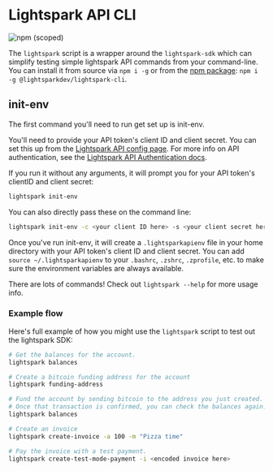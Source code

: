 # Lightspark API CLI

![npm (scoped)](https://img.shields.io/npm/v/@lightsparkdev/lightspark-cli)

The `lightspark` script is a wrapper around the `lightspark-sdk` which can simplify testing simple lightspark API commands from your command-line. You can install it from source via `npm i -g` or from the [npm package](https://www.npmjs.com/package/@lightsparkdev/lightspark-cli): `npm i -g @lightsparkdev/lightspark-cli`.

## init-env

The first command you'll need to run get set up is init-env.

You'll need to provide your API token's client ID and client secret. You can set this up from the [Lightspark API config page](https://app.lightspark.com/api-config). For more info on API authentication, see the [Lightspark API Authentication docs](https://app.lightspark.com/docs/api/authentication).

If you run it without any arguments, it will prompt you for your API token's clientID and client secret:

```bash
lightspark init-env
```

You can also directly pass these on the command line:

```bash
lightspark init-env -c <your client ID here> -s <your client secret here>
```

Once you've run init-env, it will create a `.lightsparkapienv` file in your home directory with your API token's client ID and client secret. You can add `source ~/.lightsparkapienv` to your `.bashrc`, `.zshrc`, `.zprofile`, etc. to make sure the environment variables are always available.

There are lots of commands! Check out `lightspark --help` for more usage info.

### Example flow

Here's full example of how you might use the `lightspark` script to test out the lightspark SDK:

```bash
# Get the balances for the account.
lightspark balances

# Create a bitcoin funding address for the account
lightspark funding-address

# Fund the account by sending bitcoin to the address you just created.
# Once that transaction is confirmed, you can check the balances again.
lightspark balances

# Create an invoice
lightspark create-invoice -a 100 -m "Pizza time"

# Pay the invoice with a test payment.
lightspark create-test-mode-payment -i <encoded invoice here>
```
